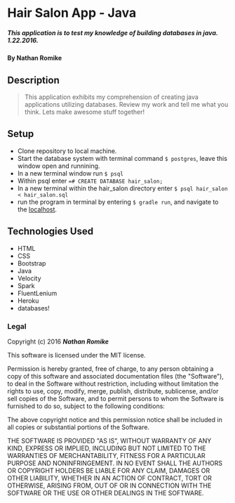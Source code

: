 # Hair Salon App - Java

##### This application is to test my knowledge of building databases in java. 1.22.2016.

#### By **Nathan Romike**

## Description

> This application exhibits my comprehension of creating java applications utilizing databases. Review my work and tell me what you think. Lets make awesome stuff together!

## Setup

* Clone repository to local machine.
* Start the database system with terminal command `$ postgres`, leave this window open and runnining.
* In a new terminal window run `$ psql`
* Within psql enter `=# CREATE DATABASE hair_salon;`
* In a new terminal within the hair_salon directory enter `$ psql hair_salon < hair_salon.sql`
* run the program in terminal by entering `$ gradle run`, and navigate to the [localhost](http://localhost:4567/).

## Technologies Used

* HTML
* CSS
* Bootstrap
* Java
* Velocity
* Spark
* FluentLenium
* Heroku
* databases!

### Legal

Copyright (c) 2016 **_Nathan Romike_**

This software is licensed under the MIT license.

Permission is hereby granted, free of charge, to any person obtaining a copy
of this software and associated documentation files (the "Software"), to deal
in the Software without restriction, including without limitation the rights
to use, copy, modify, merge, publish, distribute, sublicense, and/or sell
copies of the Software, and to permit persons to whom the Software is
furnished to do so, subject to the following conditions:

The above copyright notice and this permission notice shall be included in
all copies or substantial portions of the Software.

THE SOFTWARE IS PROVIDED "AS IS", WITHOUT WARRANTY OF ANY KIND, EXPRESS OR
IMPLIED, INCLUDING BUT NOT LIMITED TO THE WARRANTIES OF MERCHANTABILITY,
FITNESS FOR A PARTICULAR PURPOSE AND NONINFRINGEMENT. IN NO EVENT SHALL THE
AUTHORS OR COPYRIGHT HOLDERS BE LIABLE FOR ANY CLAIM, DAMAGES OR OTHER
LIABILITY, WHETHER IN AN ACTION OF CONTRACT, TORT OR OTHERWISE, ARISING FROM,
OUT OF OR IN CONNECTION WITH THE SOFTWARE OR THE USE OR OTHER DEALINGS IN
THE SOFTWARE.
